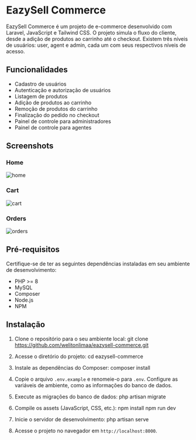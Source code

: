 # EazySell Commerce

EazySell Commerce é um projeto de e-commerce desenvolvido com Laravel, JavaScript e Tailwind CSS. O projeto simula o fluxo do cliente, desde a adição de produtos ao carrinho até o checkout. Existem três níveis de usuários: user, agent e admin, cada um com seus respectivos níveis de acesso.

## Funcionalidades

- Cadastro de usuários
- Autenticação e autorização de usuários
- Listagem de produtos
- Adição de produtos ao carrinho
- Remoção de produtos do carrinho
- Finalização do pedido no checkout
- Painel de controle para administradores
- Painel de controle para agentes

## Screenshots
### Home
![home](https://github.com/welitonlimaa/eazysell-commerce/assets/108986668/c1dd742c-a416-451b-8907-b9d16787430a)

### Cart
![cart](https://github.com/welitonlimaa/eazysell-commerce/assets/108986668/3229b508-b33d-44e5-b6df-ff76f31c7b44)

### Orders
![orders](https://github.com/welitonlimaa/eazysell-commerce/assets/108986668/b665da4f-33d0-4333-a425-60cc7ba7c558)

## Pré-requisitos

Certifique-se de ter as seguintes dependências instaladas em seu ambiente de desenvolvimento:

- PHP >= 8
- MySQL
- Composer
- Node.js
- NPM

## Instalação

1. Clone o repositório para o seu ambiente local:
git clone https://github.com/welitonlimaa/eazysell-commerce.git


2. Acesse o diretório do projeto:
cd eazysell-commerce


3. Instale as dependências do Composer:
composer install


4. Copie o arquivo `.env.example` e renomeie-o para `.env`. Configure as variáveis de ambiente, como as informações do banco de dados.

6. Execute as migrações do banco de dados:
php artisan migrate

7. Compile os assets (JavaScript, CSS, etc.):
npm install
npm run dev

8. Inicie o servidor de desenvolvimento:
php artisan serve

10. Acesse o projeto no navegador em `http://localhost:8000`.







